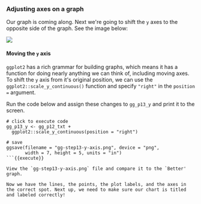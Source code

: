 ### Adjusting axes on a graph

Our graph is coming along. Next we're going to shift the `y` axes to the opposite side of the graph. See the image below: 

![](https://github.com/mjfrigaard/katacoda-data-wrangle-viz-show/blob/master/figs/12-bremore-better.png?raw=true)

#### Moving the `y` axis

`ggplot2` has a rich grammar for building graphs, which means it has a function for doing nearly anything we can think of, including moving axes. To shift the `y` axis from it's original position, we can use the `ggplot2::scale_y_continuous()` function and specify `"right"` in the `position =` argument.

Run the code below and assign these changes to `gg_p13_y` and print it to the screen.

```
# click to execute code
gg_p13_y <- gg_p12_txt + 
  ggplot2::scale_y_continuous(position = "right")

# save
ggsave(filename = "gg-step13-y-axis.png", device = "png", 
       width = 7, height = 5, units = "in")
```{{execute}}

View the `gg-step13-y-axis.png` file and compare it to the `Better' graph. 

Now we have the lines, the points, the plot labels, and the axes in the correct spot. Next up, we need to make sure our chart is titled and labeled correctly!
